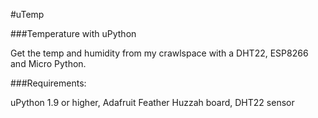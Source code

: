 #uTemp

###Temperature with uPython

Get the temp and humidity from my crawlspace with a DHT22, ESP8266 and Micro Python.  

###Requirements:

uPython 1.9 or higher, Adafruit Feather Huzzah board, DHT22 sensor
